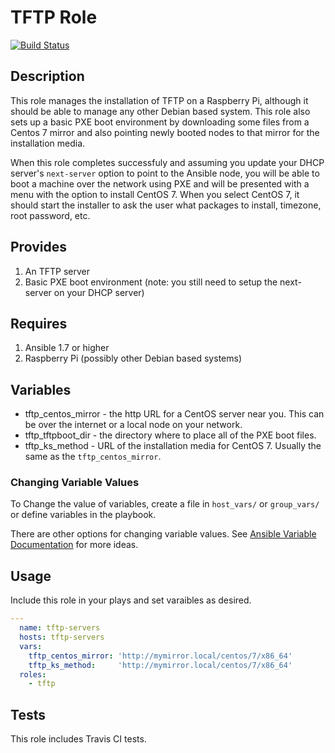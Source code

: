 # TFTP Role

[![Build
Status](https://travis-ci.org/dbryant4/ansible-role-tftp.svg?branch=master)](https://travis-ci.org/dbryant4/ansible-role-tftp)

## Description

This role manages the installation of TFTP on a Raspberry Pi, although it
should be able to manage any other Debian based system. This role also
sets up a basic PXE boot environment by downloading some files from a
Centos 7 mirror and also pointing newly booted nodes to that mirror for
the installation media.

When this role completes successfuly and assuming you update your DHCP
server's `next-server` option to point to the Ansible node, you will be
able to boot a machine over the network using PXE and will be presented
with a menu with the option to install CentOS 7. When you select CentOS
7, it should start the installer to ask the user what packages to
install, timezone, root password, etc.

## Provides

1. An TFTP server
2. Basic PXE boot environment (note: you still need to setup the
   next-server on your DHCP server)

## Requires

1. Ansible 1.7 or higher
2. Raspberry Pi (possibly other Debian based systems)

## Variables
- tftp_centos_mirror - the http URL for a CentOS server near you. This
  can be over the internet or a local node on your network.
- tftp_tftpboot_dir - the directory where to place all of the PXE boot
  files.
- tftp_ks_method - URL of the installation media for CentOS 7. Usually
  the same as the `tftp_centos_mirror`.

### Changing Variable Values

To Change the value of variables, create a file in `host_vars/` or `group_vars/` or define variables in the playbook.

There are other options for changing variable values. See [Ansible
Variable
Documentation](http://docs.ansible.com/playbooks_variables.html) for
more ideas.

## Usage

Include this role in your plays and set varaibles as desired.

```yaml
---
  name: tftp-servers
  hosts: tftp-servers
  vars:
    tftp_centos_mirror: 'http://mymirror.local/centos/7/x86_64'
    tftp_ks_method:     'http://mymirror.local/centos/7/x86_64'
  roles:
    - tftp
```

## Tests
This role includes Travis CI tests.
